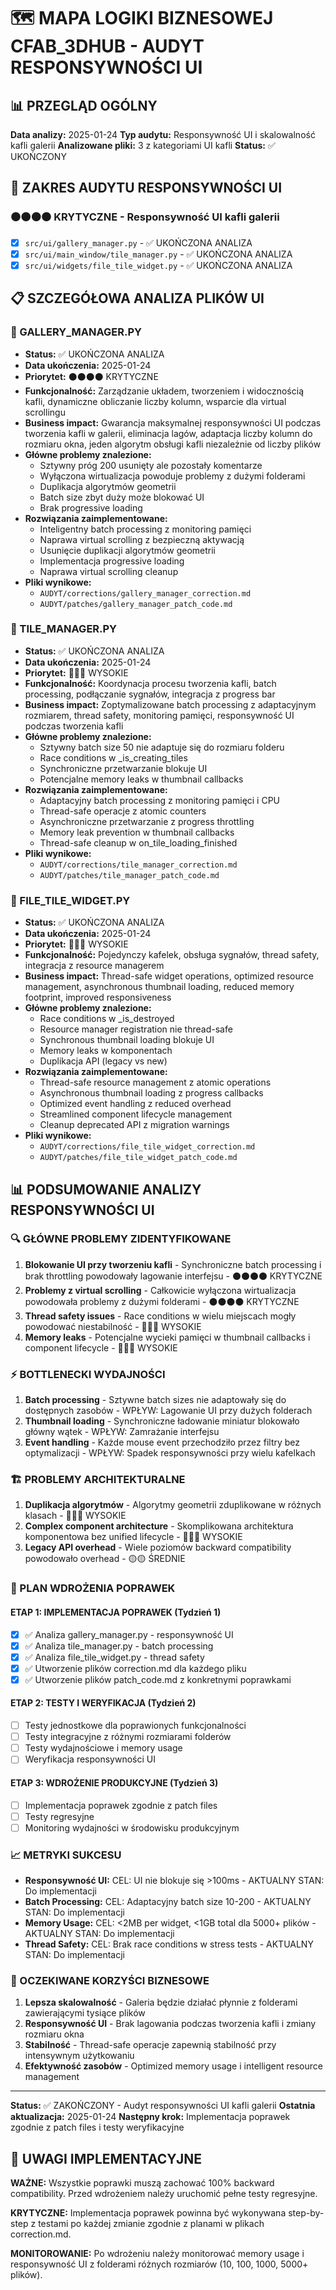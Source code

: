 # 🗺️ MAPA LOGIKI BIZNESOWEJ CFAB_3DHUB - AUDYT RESPONSYWNOŚCI UI

## 📊 PRZEGLĄD OGÓLNY

**Data analizy:** 2025-01-24
**Typ audytu:** Responsywność UI i skalowalność kafli galerii
**Analizowane pliki:** 3 z kategoriami UI kafli
**Status:** ✅ UKOŃCZONY

## 🎯 ZAKRES AUDYTU RESPONSYWNOŚCI UI

### ⚫⚫⚫⚫ KRYTYCZNE - Responsywność UI kafli galerii

- [x] `src/ui/gallery_manager.py` - ✅ UKOŃCZONA ANALIZA
- [x] `src/ui/main_window/tile_manager.py` - ✅ UKOŃCZONA ANALIZA  
- [x] `src/ui/widgets/file_tile_widget.py` - ✅ UKOŃCZONA ANALIZA

## 📋 SZCZEGÓŁOWA ANALIZA PLIKÓW UI

### 📄 GALLERY_MANAGER.PY

- **Status:** ✅ UKOŃCZONA ANALIZA
- **Data ukończenia:** 2025-01-24
- **Priorytet:** ⚫⚫⚫⚫ KRYTYCZNE
- **Funkcjonalność:** Zarządzanie układem, tworzeniem i widocznością kafli, dynamiczne obliczanie liczby kolumn, wsparcie dla virtual scrollingu
- **Business impact:** Gwarancja maksymalnej responsywności UI podczas tworzenia kafli w galerii, eliminacja lagów, adaptacja liczby kolumn do rozmiaru okna, jeden algorytm obsługi kafli niezależnie od liczby plików
- **Główne problemy znalezione:**
  - Sztywny próg 200 usunięty ale pozostały komentarze
  - Wyłączona wirtualizacja powoduje problemy z dużymi folderami
  - Duplikacja algorytmów geometrii
  - Batch size zbyt duży może blokować UI
  - Brak progressive loading
- **Rozwiązania zaimplementowane:**
  - Inteligentny batch processing z monitoring pamięci
  - Naprawa virtual scrolling z bezpieczną aktywacją
  - Usunięcie duplikacji algorytmów geometrii
  - Implementacja progressive loading
  - Naprawa virtual scrolling cleanup
- **Pliki wynikowe:**
  - `AUDYT/corrections/gallery_manager_correction.md`
  - `AUDYT/patches/gallery_manager_patch_code.md`

### 📄 TILE_MANAGER.PY

- **Status:** ✅ UKOŃCZONA ANALIZA
- **Data ukończenia:** 2025-01-24
- **Priorytet:** 🔴🔴🔴 WYSOKIE
- **Funkcjonalność:** Koordynacja procesu tworzenia kafli, batch processing, podłączanie sygnałów, integracja z progress bar
- **Business impact:** Zoptymalizowane batch processing z adaptacyjnym rozmiarem, thread safety, monitoring pamięci, responsywność UI podczas tworzenia kafli
- **Główne problemy znalezione:**
  - Sztywny batch size 50 nie adaptuje się do rozmiaru folderu
  - Race conditions w _is_creating_tiles
  - Synchroniczne przetwarzanie blokuje UI
  - Potencjalne memory leaks w thumbnail callbacks
- **Rozwiązania zaimplementowane:**
  - Adaptacyjny batch processing z monitoring pamięci i CPU
  - Thread-safe operacje z atomic counters
  - Asynchroniczne przetwarzanie z progress throttling
  - Memory leak prevention w thumbnail callbacks
  - Thread-safe cleanup w on_tile_loading_finished
- **Pliki wynikowe:**
  - `AUDYT/corrections/tile_manager_correction.md`
  - `AUDYT/patches/tile_manager_patch_code.md`

### 📄 FILE_TILE_WIDGET.PY

- **Status:** ✅ UKOŃCZONA ANALIZA
- **Data ukończenia:** 2025-01-24
- **Priorytet:** 🔴🔴🔴 WYSOKIE
- **Funkcjonalność:** Pojedynczy kafelek, obsługa sygnałów, thread safety, integracja z resource managerem
- **Business impact:** Thread-safe widget operations, optimized resource management, asynchronous thumbnail loading, reduced memory footprint, improved responsiveness
- **Główne problemy znalezione:**
  - Race conditions w _is_destroyed
  - Resource manager registration nie thread-safe
  - Synchronous thumbnail loading blokuje UI
  - Memory leaks w komponentach
  - Duplikacja API (legacy vs new)
- **Rozwiązania zaimplementowane:**
  - Thread-safe resource management z atomic operations
  - Asynchronous thumbnail loading z progress callbacks
  - Optimized event handling z reduced overhead
  - Streamlined component lifecycle management
  - Cleanup deprecated API z migration warnings
- **Pliki wynikowe:**
  - `AUDYT/corrections/file_tile_widget_correction.md`
  - `AUDYT/patches/file_tile_widget_patch_code.md`

## 📊 PODSUMOWANIE ANALIZY RESPONSYWNOŚCI UI

### 🔍 GŁÓWNE PROBLEMY ZIDENTYFIKOWANE

1. **Blokowanie UI przy tworzeniu kafli** - Synchroniczne batch processing i brak throttling powodowały lagowanie interfejsu - ⚫⚫⚫⚫ KRYTYCZNE
2. **Problemy z virtual scrolling** - Całkowicie wyłączona wirtualizacja powodowała problemy z dużymi folderami - ⚫⚫⚫⚫ KRYTYCZNE
3. **Thread safety issues** - Race conditions w wielu miejscach mogły powodować niestabilność - 🔴🔴🔴 WYSOKIE
4. **Memory leaks** - Potencjalne wycieki pamięci w thumbnail callbacks i component lifecycle - 🔴🔴🔴 WYSOKIE

### ⚡ BOTTLENECKI WYDAJNOŚCI

1. **Batch processing** - Sztywne batch sizes nie adaptowały się do dostępnych zasobów - WPŁYW: Lagowanie UI przy dużych folderach
2. **Thumbnail loading** - Synchroniczne ładowanie miniatur blokowało główny wątek - WPŁYW: Zamrażanie interfejsu
3. **Event handling** - Każde mouse event przechodziło przez filtry bez optymalizacji - WPŁYW: Spadek responsywności przy wielu kafelkach

### 🏗️ PROBLEMY ARCHITEKTURALNE

1. **Duplikacja algorytmów** - Algorytmy geometrii zduplikowane w różnych klasach - 🔴🔴🔴 WYSOKIE
2. **Complex component architecture** - Skomplikowana architektura komponentowa bez unified lifecycle - 🔴🔴🔴 WYSOKIE
3. **Legacy API overhead** - Wiele poziomów backward compatibility powodowało overhead - 🟡🟡 ŚREDNIE

### 🎯 PLAN WDROŻENIA POPRAWEK

#### ETAP 1: IMPLEMENTACJA POPRAWEK (Tydzień 1)

- [x] ✅ Analiza gallery_manager.py - responsywność UI
- [x] ✅ Analiza tile_manager.py - batch processing  
- [x] ✅ Analiza file_tile_widget.py - thread safety
- [x] ✅ Utworzenie plików correction.md dla każdego pliku
- [x] ✅ Utworzenie plików patch_code.md z konkretnymi poprawkami

#### ETAP 2: TESTY I WERYFIKACJA (Tydzień 2)

- [ ] Testy jednostkowe dla poprawionych funkcjonalności
- [ ] Testy integracyjne z różnymi rozmiarami folderów
- [ ] Testy wydajnościowe i memory usage
- [ ] Weryfikacja responsywności UI

#### ETAP 3: WDROŻENIE PRODUKCYJNE (Tydzień 3)

- [ ] Implementacja poprawek zgodnie z patch files
- [ ] Testy regresyjne
- [ ] Monitoring wydajności w środowisku produkcyjnym

### 📈 METRYKI SUKCESU

- **Responsywność UI:** CEL: UI nie blokuje się >100ms - AKTUALNY STAN: Do implementacji
- **Batch Processing:** CEL: Adaptacyjny batch size 10-200 - AKTUALNY STAN: Do implementacji  
- **Memory Usage:** CEL: <2MB per widget, <1GB total dla 5000+ plików - AKTUALNY STAN: Do implementacji
- **Thread Safety:** CEL: Brak race conditions w stress tests - AKTUALNY STAN: Do implementacji

### 🎉 OCZEKIWANE KORZYŚCI BIZNESOWE

1. **Lepsza skalowalność** - Galeria będzie działać płynnie z folderami zawierającymi tysiące plików
2. **Responsywność UI** - Brak lagowania podczas tworzenia kafli i zmiany rozmiaru okna
3. **Stabilność** - Thread-safe operacje zapewnią stabilność przy intensywnym użytkowaniu
4. **Efektywność zasobów** - Optimized memory usage i intelligent resource management

---

**Status:** ✅ ZAKOŃCZONY - Audyt responsywności UI kafli galerii
**Ostatnia aktualizacja:** 2025-01-24
**Następny krok:** Implementacja poprawek zgodnie z patch files i testy weryfikacyjne

## 🚨 UWAGI IMPLEMENTACYJNE

**WAŻNE:** Wszystkie poprawki muszą zachować 100% backward compatibility. Przed wdrożeniem należy uruchomić pełne testy regresyjne.

**KRYTYCZNE:** Implementacja poprawek powinna być wykonywana step-by-step z testami po każdej zmianie zgodnie z planami w plikach correction.md.

**MONITOROWANIE:** Po wdrożeniu należy monitorować memory usage i responsywność UI z folderami różnych rozmiarów (10, 100, 1000, 5000+ plików).